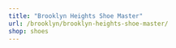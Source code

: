 ```yaml
---
title: "Brooklyn Heights Shoe Master"
url: /brooklyn/brooklyn-heights-shoe-master/
shop: shoes
---
```

